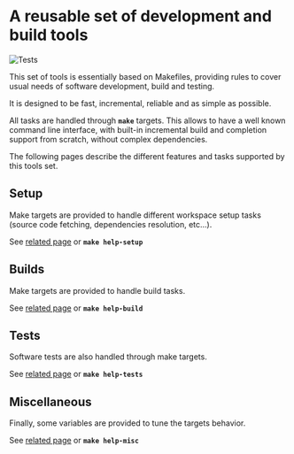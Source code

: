 # A reusable set of development and build tools

![Tests](https://github.com/dynod/devenv/workflows/Tests/badge.svg)

This set of tools is essentially based on Makefiles, providing rules to cover
usual needs of software development, build and testing.

It is designed to be fast, incremental, reliable and as simple as possible.

All tasks are handled through **`make`** targets. This allows to have a well
known command line interface, with built-in incremental build and completion
support from scratch, without complex dependencies.

The following pages describe the different features and tasks supported
by this tools set.

## Setup

Make targets are provided to handle different workspace setup tasks (source code
fetching, dependencies resolution, etc...).

See [related page](./doc/setup.md) or **`make help-setup`**

## Builds

Make targets are provided to handle build tasks.

See [related page](./doc/build.md) or **`make help-build`**

## Tests

Software tests are also handled through make targets.

See [related page](./doc/tests.md) or **`make help-tests`**

## Miscellaneous

Finally, some variables are provided to tune the targets behavior.

See [related page](./doc/misc.md) or **`make help-misc`**
